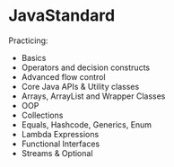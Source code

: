 # JavaStandard
Practicing:
- Basics
- Operators and decision constructs
- Advanced flow control 
- Core Java APIs & Utility classes
- Arrays, ArrayList and Wrapper Classes
- OOP
- Collections
- Equals, Hashcode, Generics, Enum
- Lambda Expressions
- Functional Interfaces
- Streams & Optional
  
